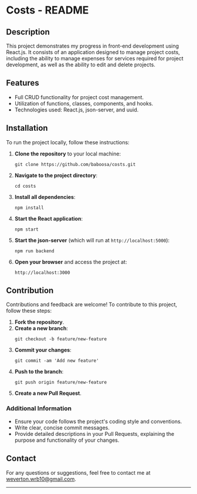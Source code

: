# Costs - README

## Description

This project demonstrates my progress in front-end development using React.js. It consists of an application designed to manage project costs, including the ability to manage expenses for services required for project development, as well as the ability to edit and delete projects.

## Features

- Full CRUD functionality for project cost management.
- Utilization of functions, classes, components, and hooks.
- Technologies used: React.js, json-server, and uuid.

## Installation

To run the project locally, follow these instructions:

1. **Clone the repository** to your local machine:
    ```
    git clone https://github.com/baboosa/costs.git
    ```
2. **Navigate to the project directory**:
    ```
    cd costs
    ```
3. **Install all dependencies**:
    ```
    npm install
    ```
4. **Start the React application**:
    ```
    npm start
    ```
5. **Start the json-server** (which will run at `http://localhost:5000`):
    ```
    npm run backend
    ```
6. **Open your browser** and access the project at:
    ```
    http://localhost:3000
    ```

## Contribution

Contributions and feedback are welcome! To contribute to this project, follow these steps:

1. **Fork the repository**.
2. **Create a new branch**:
    ```
    git checkout -b feature/new-feature
    ```
3. **Commit your changes**:
    ```
    git commit -am 'Add new feature'
    ```
4. **Push to the branch**:
    ```
    git push origin feature/new-feature
    ```
5. **Create a new Pull Request**.

### Additional Information

- Ensure your code follows the project's coding style and conventions.
- Write clear, concise commit messages.
- Provide detailed descriptions in your Pull Requests, explaining the purpose and functionality of your changes.

## Contact

For any questions or suggestions, feel free to contact me at [weverton.wrb10@gmail.com](mailto:weverton.wrb10@gmail.com).

---
